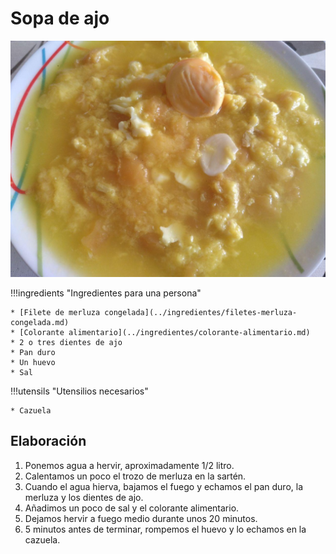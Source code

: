 # Sopa de ajo

![Sopa de ajo](../img/sopa-ajo-full.jpg)

!!!ingredients "Ingredientes para una persona"

    * [Filete de merluza congelada](../ingredientes/filetes-merluza-congelada.md)
    * [Colorante alimentario](../ingredientes/colorante-alimentario.md)
    * 2 o tres dientes de ajo
    * Pan duro
    * Un huevo
    * Sal

!!!utensils "Utensilios necesarios"

    * Cazuela

## Elaboración

1. Ponemos agua a hervir, aproximadamente 1/2 litro.
1. Calentamos un poco el trozo de merluza en la sartén.
1. Cuando el agua hierva, bajamos el fuego y echamos el pan duro, la merluza y los dientes de ajo.
1. Añadimos un poco de sal y el colorante alimentario.
1. Dejamos hervir a fuego medio durante unos 20 minutos.
1. 5 minutos antes de terminar, rompemos el huevo y lo echamos en la cazuela.
